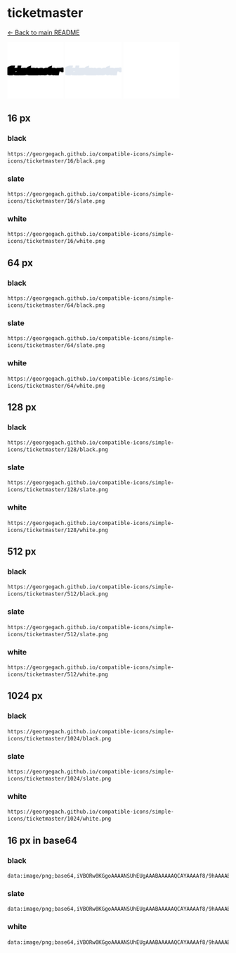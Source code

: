 # ticketmaster

[← Back to main README](../../README.md)


<img src="./128/black.png" width="128" alt="ticketmaster black icon" />
<img src="./128/slate.png" width="128" alt="ticketmaster slate icon" />
<img src="./128/white.png" width="128" alt="ticketmaster white icon" />

## 16 px

### black
```
https://georgegach.github.io/compatible-icons/simple-icons/ticketmaster/16/black.png
```

### slate
```
https://georgegach.github.io/compatible-icons/simple-icons/ticketmaster/16/slate.png
```

### white
```
https://georgegach.github.io/compatible-icons/simple-icons/ticketmaster/16/white.png
```

## 64 px

### black
```
https://georgegach.github.io/compatible-icons/simple-icons/ticketmaster/64/black.png
```

### slate
```
https://georgegach.github.io/compatible-icons/simple-icons/ticketmaster/64/slate.png
```

### white
```
https://georgegach.github.io/compatible-icons/simple-icons/ticketmaster/64/white.png
```

## 128 px

### black
```
https://georgegach.github.io/compatible-icons/simple-icons/ticketmaster/128/black.png
```

### slate
```
https://georgegach.github.io/compatible-icons/simple-icons/ticketmaster/128/slate.png
```

### white
```
https://georgegach.github.io/compatible-icons/simple-icons/ticketmaster/128/white.png
```

## 512 px

### black
```
https://georgegach.github.io/compatible-icons/simple-icons/ticketmaster/512/black.png
```

### slate
```
https://georgegach.github.io/compatible-icons/simple-icons/ticketmaster/512/slate.png
```

### white
```
https://georgegach.github.io/compatible-icons/simple-icons/ticketmaster/512/white.png
```

## 1024 px

### black
```
https://georgegach.github.io/compatible-icons/simple-icons/ticketmaster/1024/black.png
```

### slate
```
https://georgegach.github.io/compatible-icons/simple-icons/ticketmaster/1024/slate.png
```

### white
```
https://georgegach.github.io/compatible-icons/simple-icons/ticketmaster/1024/white.png
```

## 16 px in base64

### black
```
data:image/png;base64,iVBORw0KGgoAAAANSUhEUgAAABAAAAAQCAYAAAAf8/9hAAAABmJLR0QA/wD/AP+gvaeTAAAAfUlEQVQ4je3QrQoCARDE8d+JChZBwWQziO18I5MgPqGPYRLMKpgsghj8KhMuGDQIhhv4wzLMLsNS6z80wQJDzOO1MH2TbaOsGgXuaGCDMdYYhC0uOXjK0U4y3fie4VqZP+GIZYFZlvtp9MAOo7S74YwmDuiFPVbf/KrWr/QCSGUgjR8zeBEAAAAASUVORK5CYII=
```

### slate
```
data:image/png;base64,iVBORw0KGgoAAAANSUhEUgAAABAAAAAQCAYAAAAf8/9hAAAABmJLR0QA/wD/AP+gvaeTAAAAvElEQVQ4je3QsUoDARCE4X/2cgYbJUJsJI2FpDOPZCP4HD6VD2GRJkKqYHKGXAjmUBAFb8fGQqwELSzylcMyDAs7/8Bs+TSs6uZqsdmc3C+bS4Bbu6zW29H328nEe1W9Pf+aab5qWiBAd5LPbMaCPtDHTB16wVmm/SjFCLHvZFzAgUWp+arxZ9cbuPvj6aIGXXci4iIzX0M+ypSwM6WFlKd2tLLfFXp20inCDxa91vQKqRocH9784ns7f+YDtz1SS3/X5R4AAAAASUVORK5CYII=
```

### white
```
data:image/png;base64,iVBORw0KGgoAAAANSUhEUgAAABAAAAAQCAYAAAAf8/9hAAAABmJLR0QA/wD/AP+gvaeTAAAAjUlEQVQ4je3OMWoCUQCE4e+F3QQbQSGVXQqxc4+URvAcnspjWAWsTYo0NgFRyGZsXpEijUXAYn+YZhhmhoE7IMkiyTrJLMmqem2S7o/sY5Llb68k6fGAN8yxw3PVHie0OKLDqGbGaEuS1LILnm44/4lNg1ecMUXBDw54QY9vfKHBByZV76WU7Q2DA//GFV9UMqRy1p9dAAAAAElFTkSuQmCC
```

